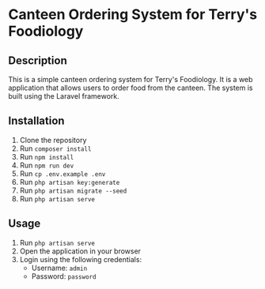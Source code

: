 # Canteen Ordering System for Terry's Foodiology

## Description

This is a simple canteen ordering system for Terry's Foodiology. It is a web application that allows users to order food from the canteen. The system is built using the Laravel framework.

## Installation

1. Clone the repository
2. Run `composer install`
3. Run `npm install`
4. Run `npm run dev`
5. Run `cp .env.example .env`
5. Run `php artisan key:generate`
6. Run `php artisan migrate --seed`
7. Run `php artisan serve`

## Usage

1. Run `php artisan serve`
2. Open the application in your browser
3. Login using the following credentials:
    - Username: `admin`
    - Password: `password`
